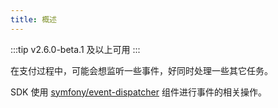 ```yaml
---
title: 概述
---
```


:::tip 
v2.6.0-beta.1 及以上可用
:::

在支付过程中，可能会想监听一些事件，好同时处理一些其它任务。

SDK 使用 [symfony/event-dispatcher](https://github.com/symfony/event-dispatcher) 组件进行事件的相关操作。
